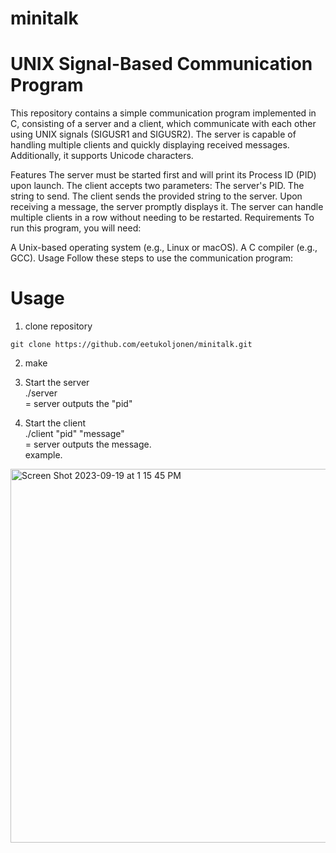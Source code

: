 # minitalk

# UNIX Signal-Based Communication Program
This repository contains a simple communication program implemented in C, consisting of a server and a client, which communicate with each other using UNIX signals (SIGUSR1 and SIGUSR2). The server is capable of handling multiple clients and quickly displaying received messages. Additionally, it supports Unicode characters.

Features
The server must be started first and will print its Process ID (PID) upon launch.
The client accepts two parameters:
The server's PID.
The string to send.
The client sends the provided string to the server.
Upon receiving a message, the server promptly displays it.
The server can handle multiple clients in a row without needing to be restarted.
Requirements
To run this program, you will need:

A Unix-based operating system (e.g., Linux or macOS).
A C compiler (e.g., GCC).
Usage
Follow these steps to use the communication program:

# Usage

1. clone repository
```
git clone https://github.com/eetukoljonen/minitalk.git
```
2. make <br>

3. Start the server <br>
   ./server <br>
  = server outputs the "pid" <br>
4. Start the client <br>
   ./client "pid" "message" <br>
  = server outputs the message. <br>
example.

<img width="598" alt="Screen Shot 2023-09-19 at 1 15 45 PM" src="https://github.com/eetukoljonen/minitalk/assets/120648288/cfcfdd7f-4bc6-440e-8743-b7569bc81900">
